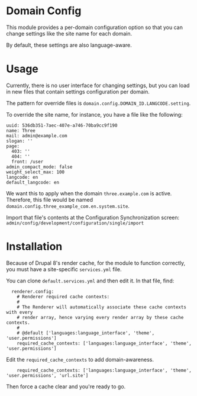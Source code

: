 Domain Config
=============

This module provides a per-domain configuration option so that you can change
settings like the site name for each domain.

By default, these settings are also language-aware.


Usage
=====

Currently, there is no user interface for changing settings, but you can load
in new files that contain settings configuration per domain.

The pattern for override files is `domain.config.DOMAIN_ID.LANGCODE.setting`.

To override the site name, for instance, you have a file like the following:

```
uuid: 536db351-7aec-407e-a746-70ba9cc9f190
name: Three
mail: admin@example.com
slogan: ''
page:
  403: ''
  404: ''
  front: /user
admin_compact_mode: false
weight_select_max: 100
langcode: en
default_langcode: en
```

We want this to apply when the domain `three.example.com` is active. Therefore,
this file would be named `domain.config.three_example_com.en.system.site`.

Import that file's contents at the Configuration Synchronization screen:
`admin/config/development/configuration/single/import`

Installation
============

Because of Drupal 8's render cache, for the module to function correctly, you
must have a site-specific `services.yml` file.

You can clone `default.services.yml` and then edit it. In that file, find:

```
  renderer.config:
    # Renderer required cache contexts:
    #
    # The Renderer will automatically associate these cache contexts with every
    # render array, hence varying every render array by these cache contexts.
    #
    # @default ['languages:language_interface', 'theme', 'user.permissions']
    required_cache_contexts: ['languages:language_interface', 'theme', 'user.permissions']
```

Edit the `required_cache_contexts` to add domain-awareness.

```
    required_cache_contexts: ['languages:language_interface', 'theme', 'user.permissions', 'url.site']
```

Then force a cache clear and you're ready to go.

